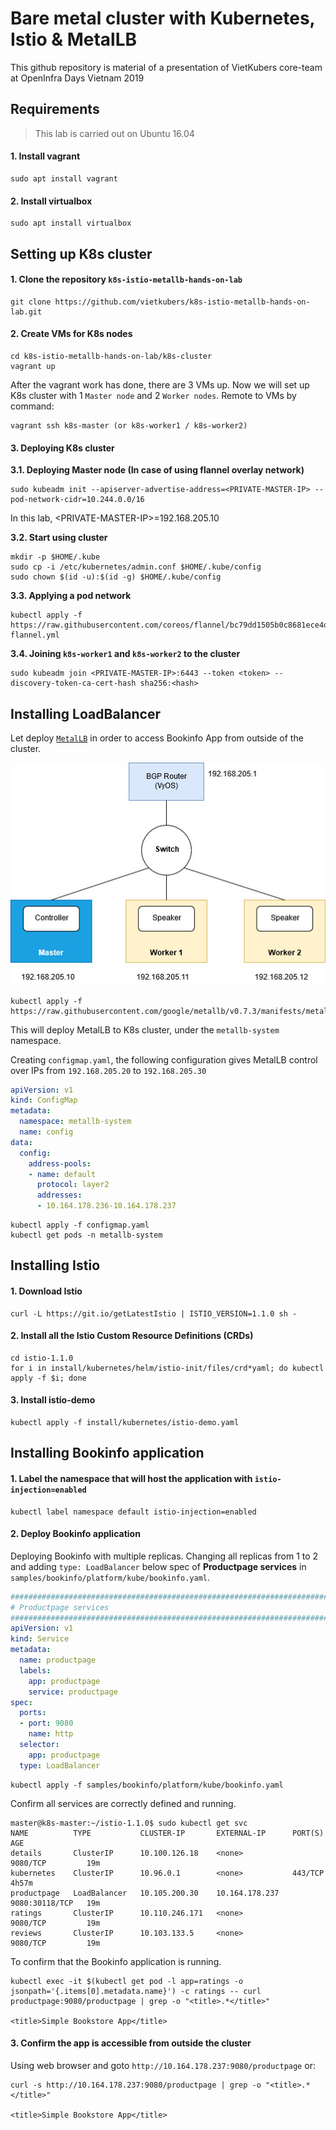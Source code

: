 # Bare metal cluster with Kubernetes, Istio & MetalLB
This github repository is material of a presentation of VietKubers core-team at OpenInfra Days Vietnam 2019

## Requirements
>This lab is carried out on Ubuntu 16.04

#### 1. Install vagrant
```console
sudo apt install vagrant
```

#### 2. Install virtualbox
```console
sudo apt install virtualbox
```

## Setting up K8s cluster 

#### 1. Clone the repository `k8s-istio-metallb-hands-on-lab`
```console
git clone https://github.com/vietkubers/k8s-istio-metallb-hands-on-lab.git
```
#### 2. Create VMs for K8s nodes
```console
cd k8s-istio-metallb-hands-on-lab/k8s-cluster
vagrant up
```
After the vagrant work has done, there are 3 VMs up. Now we will set up K8s cluster with 1 `Master node` and 2 `Worker nodes`. Remote to VMs by command:
```console
vagrant ssh k8s-master (or k8s-worker1 / k8s-worker2)
```

#### 3. Deploying K8s cluster

**3.1. Deploying Master node (In case of using flannel overlay network)**
```console
sudo kubeadm init --apiserver-advertise-address=<PRIVATE-MASTER-IP> --pod-network-cidr=10.244.0.0/16
```
In this lab, \<PRIVATE-MASTER-IP\>=192.168.205.10

**3.2. Start using cluster**
```console
mkdir -p $HOME/.kube
sudo cp -i /etc/kubernetes/admin.conf $HOME/.kube/config
sudo chown $(id -u):$(id -g) $HOME/.kube/config
```

**3.3. Applying a pod network**
```console
kubectl apply -f https://raw.githubusercontent.com/coreos/flannel/bc79dd1505b0c8681ece4de4c0d86c5cd2643275/Documentation/kube-flannel.yml
```

**3.4. Joining `k8s-worker1` and `k8s-worker2` to the cluster**
```console
sudo kubeadm join <PRIVATE-MASTER-IP>:6443 --token <token> --discovery-token-ca-cert-hash sha256:<hash>
```

## Installing LoadBalancer
Let deploy [`MetalLB`](https://metallb.universe.tf/) in order to access Bookinfo App from outside of the cluster.

![BGP](illustrations/BGP.jpg)

```console
kubectl apply -f https://raw.githubusercontent.com/google/metallb/v0.7.3/manifests/metallb.yaml
```
This will deploy MetalLB to K8s cluster, under the `metallb-system` namespace.

Creating `configmap.yaml`, the following configuration gives MetalLB control over IPs from `192.168.205.20` to `192.168.205.30`

```yaml
apiVersion: v1
kind: ConfigMap
metadata:
  namespace: metallb-system
  name: config
data:
  config: 
    address-pools:
    - name: default
      protocol: layer2
      addresses:
      - 10.164.178.236-10.164.178.237
```

```console
kubectl apply -f configmap.yaml
kubectl get pods -n metallb-system
```

## Installing Istio

#### 1. Download Istio

```console
curl -L https://git.io/getLatestIstio | ISTIO_VERSION=1.1.0 sh -
```

#### 2. Install all the Istio Custom Resource Definitions (CRDs)
```console
cd istio-1.1.0
for i in install/kubernetes/helm/istio-init/files/crd*yaml; do kubectl apply -f $i; done
```

#### 3. Install istio-demo
```console
kubectl apply -f install/kubernetes/istio-demo.yaml
```


## Installing Bookinfo application

#### 1. Label the namespace that will host the application with `istio-injection=enabled`
```console
kubectl label namespace default istio-injection=enabled
```

#### 2. Deploy Bookinfo application

Deploying Bookinfo with multiple replicas. Changing all replicas from 1 to 2 and adding `type: LoadBalancer` below spec of **Productpage services** in `samples/bookinfo/platform/kube/bookinfo.yaml`.

```yaml
##################################################################################################
# Productpage services
##################################################################################################
apiVersion: v1
kind: Service
metadata:
  name: productpage
  labels:
    app: productpage
    service: productpage
spec:
  ports:
  - port: 9080
    name: http
  selector:
    app: productpage
  type: LoadBalancer
```

```console
kubectl apply -f samples/bookinfo/platform/kube/bookinfo.yaml
```

Confirm all services are correctly defined and running.

```console
master@k8s-master:~/istio-1.1.0$ sudo kubectl get svc
NAME          TYPE           CLUSTER-IP       EXTERNAL-IP      PORT(S)          AGE
details       ClusterIP      10.100.126.18    <none>           9080/TCP         19m
kubernetes    ClusterIP      10.96.0.1        <none>           443/TCP          4h57m
productpage   LoadBalancer   10.105.200.30    10.164.178.237   9080:30118/TCP   19m
ratings       ClusterIP      10.110.246.171   <none>           9080/TCP         19m
reviews       ClusterIP      10.103.133.5     <none>           9080/TCP         19m
```

To confirm that the Bookinfo application is running.
```console
kubectl exec -it $(kubectl get pod -l app=ratings -o jsonpath='{.items[0].metadata.name}') -c ratings -- curl productpage:9080/productpage | grep -o "<title>.*</title>"

<title>Simple Bookstore App</title>
```

#### 3. Confirm the app is accessible from outside the cluster
Using web browser and goto `http://10.164.178.237:9080/productpage` or:
```console
curl -s http://10.164.178.237:9080/productpage | grep -o "<title>.*</title>"

<title>Simple Bookstore App</title>
```

